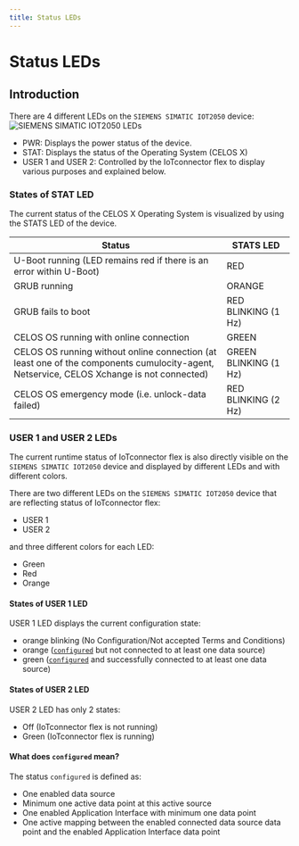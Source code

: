 ```yaml
---
title: Status LEDs
---
```


# Status LEDs

## Introduction

There are 4 different LEDs on the `SIEMENS SIMATIC IOT2050` device:
![SIEMENS SIMATIC IOT2050 LEDs](/img/IoT2050Leds.png)

- PWR: Displays the power status of the device.
- STAT: Displays the status of the Operating System (CELOS X)
- USER 1 and USER 2: Controlled by the IoTconnector flex to display various purposes and explained below.

### States of STAT LED

The current status of the CELOS X Operating System is visualized by using the STATS LED of the device.

| Status                                                                                                                                   | STATS LED             |
| ---------------------------------------------------------------------------------------------------------------------------------------- | --------------------- |
| U-Boot running (LED remains red if there is an error within U-Boot)                                                                      | RED                   |
| GRUB running                                                                                                                             | ORANGE                |
| GRUB fails to boot                                                                                                                       | RED BLINKING (1 Hz)   |
| CELOS OS running with online connection                                                                                                  | GREEN                 |
| CELOS OS running without online connection (at least one of the components cumulocity-agent, Netservice, CELOS Xchange is not connected) | GREEN BLINKING (1 Hz) |
| CELOS OS emergency mode (i.e. unlock-data failed)                                                                                        | RED BLINKING (2 Hz)   |

### USER 1 and USER 2 LEDs

The current runtime status of IoTconnector flex is also directly visible on the `SIEMENS SIMATIC IOT2050` device and displayed by different LEDs and with different colors.

There are two different LEDs on the `SIEMENS SIMATIC IOT2050` device that are reflecting status of IoTconnector flex:

- USER 1
- USER 2

and three different colors for each LED:

- Green
- Red
- Orange

#### States of USER 1 LED

USER 1 LED displays the current configuration state:

- orange blinking (No Configuration/Not accepted Terms and Conditions)
- orange ([`configured`](LedStatusDisplay.md#what-does-configured-mean) but not connected to at least one data source)
- green ([`configured`](LedStatusDisplay.md#what-does-configured-mean) and successfully connected to at least one data source)

#### States of USER 2 LED

USER 2 LED has only 2 states:

- Off (IoTconnector flex is not running)
- Green (IoTconnector flex is running)

#### What does `configured` mean?

The status `configured` is defined as:

- One enabled data source
- Minimum one active data point at this active source
- One enabled Application Interface with minimum one data point
- One active mapping between the enabled connected data source data point and the enabled Application Interface data point
